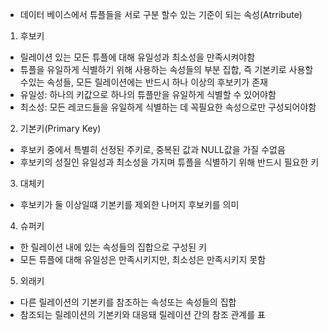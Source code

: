 - 데이터 베이스에서 튜플들을 서로 구분 할수 있는 기준이 되는 속성(Atrribute)
1) 후보키
 - 릴레이션 있는 모든 튜플에 대해 유일성과 최소성을 만족시켜야함
 - 튜플을 유일하게 식별하기 위해 사용하는 속성들의 부분 집합, 즉 기본키로 사용할 수있는 속성들, 모든 릴레이션에는 반드시 하나 이상의 후보키가 존재
 - 유일성: 하나의 키값으로 하나의 튜플만을 유일하게 식별할 수 있어야함
 - 최소성: 모든 레코드들을 유일하게 식별하는 데 꼭필요한 속성으로만 구성되어야함

2) 기본키(Primary Key)
- 후보키 중에서 특별히 선정된 주키로, 중복된 값과 NULL값을 가질 수없음
- 후보키의 성질인 유일성과 최소성을 가지며 튜플을 식별하기 위해 반드시 필요한 키 

3) 대체키
 - 후보키가 둘 이상일떄 기본키를 제외한 나머지 후보키를 의미

4) 슈퍼키
 - 한 릴레이션 내에 있는 속성들의 집합으로 구성된 키
 - 모든 튜플에 대해 유일성은 만족시키지만, 최소성은 만족시키지 못함

5) 외래키
 - 다른 릴레이션의 기본키를 참조하는 속성또는 속성들의 집합
 - 참조되는 릴레이션의 기본키와 대응돼 릴레이션 간의 참조 관계를 표